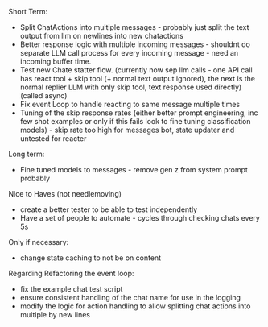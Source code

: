 Short Term:

- Split ChatActions into multiple messages - probably just split the text output from llm on newlines into new chatactions
- Better response logic with multiple incoming messages - shouldnt do separate LLM call process for every incoming message - need an incoming buffer time.
- Test new Chate statter flow. (currently now sep llm calls - one API call has react tool + skip tool (+ normal text output ignored), the next is the normal replier LLM with only skip tool, text response used directly) (called async)
- Fix event Loop to handle reacting to same message multiple times
- Tuning of the skip response rates (either better prompt engineering, inc few shot examples or only if this fails look to fine tuning classification models) - skip rate too high for messages bot, state updater and untested for reacter

Long term:

- Fine tuned models to messages - remove gen z from system prompt probably

Nice to Haves (not needlemoving)

- create a better tester to be able to test independently
- Have a set of people to automate - cycles through checking chats every 5s

Only if necessary:

- change state caching to not be on content


Regarding Refactoring the event loop:
- fix the example chat test script
- ensure consistent handling of the chat name for use in the logging
- modify the logic for action handling to allow splitting chat actions into multiple by new lines

